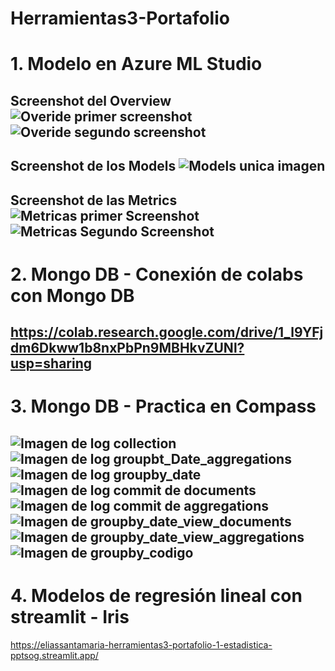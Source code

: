 # Herramientas3-Portafolio

# 1. Modelo en Azure ML Studio
Screenshot del Overview <br>
![Overide primer screenshot](/Imagenes/Overide_1.png)
![Overide segundo screenshot](/Imagenes/Overide_2.png)
-------

Screenshot de los Models
![Models unica imagen](/Imagenes/Model.png)
-----

Screenshot de las Metrics<br>
![Metricas primer Screenshot](/Imagenes/Metricas_1.png)
![Metricas Segundo Screenshot](/Imagenes/Metricas_2.png)
-----

# 2. Mongo DB -  Conexión de colabs con Mongo DB </br>
https://colab.research.google.com/drive/1_l9YFjdm6Dkww1b8nxPbPn9MBHkvZUNl?usp=sharing
-----

# 3. Mongo DB - Practica en Compass
![Imagen de log collection](/Imagenes/log_collections.png)
![Imagen de log groupbt_Date_aggregations](/Imagenes/log.groupby_date_aggregations.png)
![Imagen de log groupby_date](/Imagenes/log.groupby_date.png.png)
![Imagen de log commit de documents](/Imagenes/log.commit_Documents.png)
![Imagen de log commit de aggregations](/Imagenes/log.commit_Aggregations.png)
![Imagen de groupby_date_view_documents](/Imagenes/groupby_date_view_documents.png)
![Imagen de groupby_date_view_aggregations](/Imagenes/groupby_date_view_aggregations.png)
![Imagen de groupby_codigo](/Imagenes/groupby_codigo.png)
-----
# 4. Modelos de regresión lineal con streamlit - Iris
https://eliassantamaria-herramientas3-portafolio-1-estadistica-pptsog.streamlit.app/
